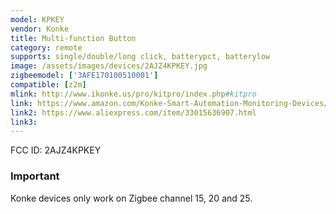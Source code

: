 ```yaml
---
model: KPKEY
vendor: Konke
title: Multi-function Button
category: remote
supports: single/double/long click, batterypct, batterylow
image: /assets/images/devices/2AJZ4KPKEY.jpg
zigbeemodel: ['3AFE170100510001']
compatible: [z2m]
mlink: http://www.ikonke.us/pro/kitpro/index.php#kitpro
link: https://www.amazon.com/Konke-Smart-Automation-Monitoring-Devices/dp/B07QSDK31S
link2: https://www.aliexpress.com/item/33015636907.html
link3: 
---
```

FCC ID: 2AJZ4KPKEY

### Important
Konke devices only work on Zigbee channel 15, 20 and 25. 